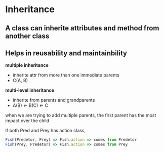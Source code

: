 # Inheritance
## A class can inherite attributes and method from another class 
## Helps in reusability and maintainbility 

**multiple inheritance**
 - inherite attr from more than one immediate parents
 - C(A, B)

**multi-level inheritance**
 - inherite from parents and grandparents
 - A(B) <- B(C) <- C

when we are trying to add multiple parents, the first parent has the most impact over the child 

If both Pred and Prey has action class, 
```js
Fish(Predetor, Prey) => Fish.action => comes from Predetor
Fish(Prey, Predetor) => Fish.action => comes from Prey
```
